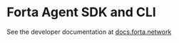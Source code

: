# Forta Agent SDK and CLI

See the developer documentation at [docs.forta.network](https://docs.forta.network)
